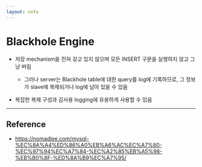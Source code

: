 ```yaml
---
layout: note
---
```


# Blackhole Engine

- 저장 mechanism을 전혀 갖고 있지 않으며 모든 INSERT 구문을 실행하지 않고 그냥 버림
    - 그러나 server는 Blackhole table에 대한 query를 log에 기록하므로, 그 정보가 slave에 복제되거나 log에 남아 있을 수 있음

- 복잡한 복제 구성과 감사용 logging에 유용하게 사용할 수 있음




---




## Reference

- https://nomadlee.com/mysql-%EC%8A%A4%ED%86%A0%EB%A6%AC%EC%A7%80-%EC%97%94%EC%A7%84-%EC%A2%85%EB%A5%98-%EB%B0%8F-%ED%8A%B9%EC%A7%95/
